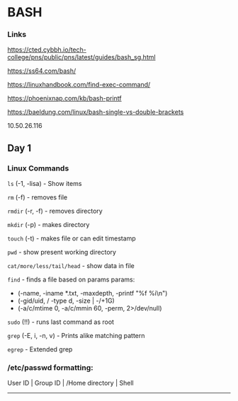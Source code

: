# BASH

### Links

https://cted.cybbh.io/tech-college/pns/public/pns/latest/guides/bash_sg.html

https://ss64.com/bash/

https://linuxhandbook.com/find-exec-command/

https://phoenixnap.com/kb/bash-printf

https://baeldung.com/linux/bash-single-vs-double-brackets

10.50.26.116

## Day 1

### Linux Commands

```ls```    (-1, -lisa)    -    Show items

```rm```   (-f)   -    removes file

```rmdir``` (-r, -f)  -    removes directory

```mkdir``` (-p)   -    makes directory

```touch``` (-t)   -    makes file or can edit timestamp

```pwd```        -      show present working directory

```cat/more/less/tail/head```    -    show data in file

```find```    -    finds a file based on params
params:  
- (-name, -iname \*.txt, -maxdepth, -printf "%f %i\n")
- (-gid/uid, / -type d, -size | -/+1G)
- (-a/c/mtime 0, -a/c/mmin 60, -perm, 2>/dev/null)

```sudo``` (!!)    -    runs last command as root

```grep``` (-E, i, -n, v)   -    Prints alike matching pattern

```egrep```    -    Extended grep

### /etc/passwd formatting:

User ID  |  Group ID  |  /Home directory  |  Shell


<hr>
